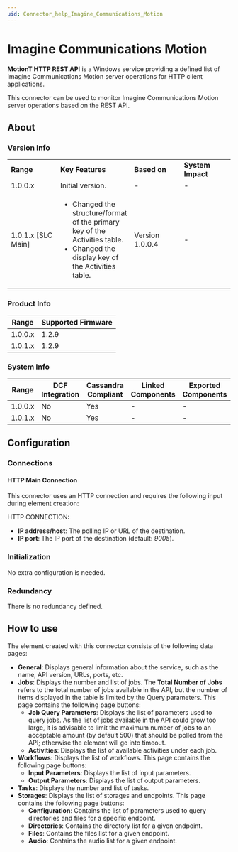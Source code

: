 ```yaml
---
uid: Connector_help_Imagine_Communications_Motion
---
```


# Imagine Communications Motion

**MotionT HTTP REST API** is a Windows service providing a defined list of Imagine Communications Motion server operations for HTTP client applications.

This connector can be used to monitor Imagine Communications Motion server operations based on the REST API.

## About

### Version Info

<table>
<colgroup>
<col style="width: 25%" />
<col style="width: 25%" />
<col style="width: 25%" />
<col style="width: 25%" />
</colgroup>
<tbody>
<tr class="odd">
<td><strong>Range</strong></td>
<td><strong>Key Features</strong></td>
<td><strong>Based on</strong></td>
<td><strong>System Impact</strong></td>
</tr>
<tr class="even">
<td>1.0.0.x</td>
<td>Initial version.</td>
<td>-</td>
<td>-</td>
</tr>
<tr class="odd">
<td>1.0.1.x [SLC Main]</td>
<td><ul>
<li>Changed the structure/format of the primary key of the Activities table.</li>
<li>Changed the display key of the Activities table.</li>
</ul></td>
<td>Version 1.0.0.4</td>
<td>-</td>
</tr>
</tbody>
</table>

### Product Info

| Range     | Supported Firmware     |
|-----------|------------------------|
| 1.0.0.x   | 1.2.9                  |
| 1.0.1.x   | 1.2.9                  |

### System Info

| Range     | DCF Integration     | Cassandra Compliant     | Linked Components     | Exported Components     |
|-----------|---------------------|-------------------------|-----------------------|-------------------------|
| 1.0.0.x   | No                  | Yes                     | \-                    | \-                      |
| 1.0.1.x   | No                  | Yes                     | \-                    | \-                      |

## Configuration

### Connections

#### HTTP Main Connection

This connector uses an HTTP connection and requires the following input during element creation:

HTTP CONNECTION:

- **IP address/host**: The polling IP or URL of the destination.
- **IP port**: The IP port of the destination (default: *9005*).

### Initialization

No extra configuration is needed.

### Redundancy

There is no redundancy defined.

## How to use

The element created with this connector consists of the following data pages:

- **General**: Displays general information about the service, such as the name, API version, URLs, ports, etc.
- **Jobs**: Displays the number and list of jobs. The **Total Number of Jobs** refers to the total number of jobs available in the API, but the number of items displayed in the table is limited by the Query parameters.
  This page contains the following page buttons:
  - **Job Query Parameters**: Displays the list of parameters used to query jobs. As the list of jobs available in the API could grow too large, it is advisable to limit the maximum number of jobs to an acceptable amount (by default 500) that should be polled from the API; otherwise the element will go into timeout.
  - **Activities**: Displays the list of available activities under each job.
- **Workflows**: Displays the list of workflows.
  This page contains the following page buttons:
  - **Input Parameters**: Displays the list of input parameters.
  - **Output Parameters**: Displays the list of output parameters.
- **Tasks**: Displays the number and list of tasks.
- **Storages**: Displays the list of storages and endpoints.
  This page contains the following page buttons:
  - **Configuration**: Contains the list of parameters used to query directories and files for a specific endpoint.
  - **Directories**: Contains the directory list for a given endpoint.
  - **Files**: Contains the files list for a given endpoint.
  - **Audio**: Contains the audio list for a given endpoint.
